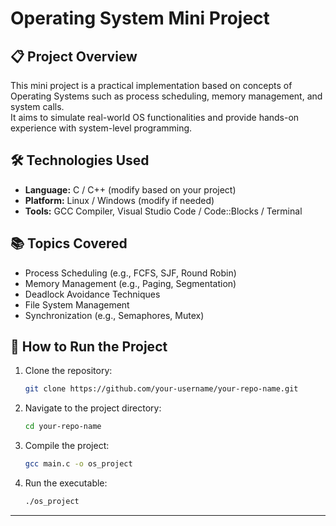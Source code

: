 

# Operating System Mini Project

## 📋 Project Overview
This mini project is a practical implementation based on concepts of Operating Systems such as process scheduling, memory management, and system calls.  
It aims to simulate real-world OS functionalities and provide hands-on experience with system-level programming.

## 🛠️ Technologies Used
- **Language:** C / C++ (modify based on your project)
- **Platform:** Linux / Windows (modify if needed)
- **Tools:** GCC Compiler, Visual Studio Code / Code::Blocks / Terminal

## 📚 Topics Covered
- Process Scheduling (e.g., FCFS, SJF, Round Robin)
- Memory Management (e.g., Paging, Segmentation)
- Deadlock Avoidance Techniques
- File System Management
- Synchronization (e.g., Semaphores, Mutex)

## 🚀 How to Run the Project
1. Clone the repository:
   ```bash
   git clone https://github.com/your-username/your-repo-name.git
   ```
2. Navigate to the project directory:
   ```bash
   cd your-repo-name
   ```
3. Compile the project:
   ```bash
   gcc main.c -o os_project
   ```
4. Run the executable:
   ```bash
   ./os_project
   ```

---

